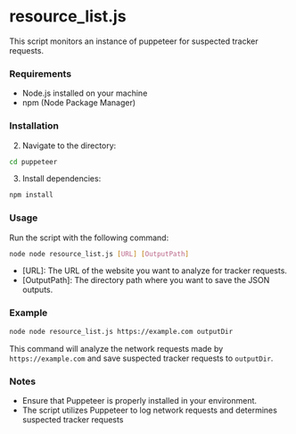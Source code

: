 # resource_list.js

This script monitors an instance of puppeteer for suspected tracker requests.

### Requirements

- Node.js installed on your machine
- npm (Node Package Manager)

### Installation

2. Navigate to the directory:

```bash
cd puppeteer
```

3. Install dependencies:

```bash
npm install
```

### Usage

Run the script with the following command:

```bash
node node resource_list.js [URL] [OutputPath]
```

- [URL]: The URL of the website you want to analyze for tracker requests.
- [OutputPath]: The directory path where you want to save the JSON outputs.

### Example

```bash
node node resource_list.js https://example.com outputDir
```

This command will analyze the network requests made by `https://example.com` and save suspected tracker requests to `outputDir`.

### Notes

- Ensure that Puppeteer is properly installed in your environment.
- The script utilizes Puppeteer to log network requests and determines suspected tracker requests
